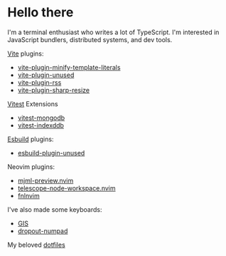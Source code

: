 # Hello there

I'm a terminal enthusiast who writes a lot of TypeScript.
I'm interested in JavaScript bundlers, distributed systems, and dev tools.

[Vite](https://vitejs.dev/) plugins:

- [vite-plugin-minify-template-literals](https://github.com/gatsbylabs/vite-plugin-minify-template-literals)
- [vite-plugin-unused](https://github.com/gatsbylabs/vite-plugin-unused)
- [vite-plugin-rss](https://github.com/ec965/vite-plugin-rss)
- [vite-plugin-sharp-resize](https://github.com/ec965/vite-plugin-sharp-resize)

[Vitest](https://vitest.dev/) Extensions

- [vitest-mongodb](https://github.com/ec965/vitest-mongodb)
- [vitest-indexddb](https://github.com/ec965/vitest-indexddb)

[Esbuild](https://esbuild.github.io/) plugins:

- [esbuild-plugin-unused](https://github.com/ec965/esbuild-plugin-unused)

Neovim plugins:

- [mjml-preview.nvim](https://github.com/ec965/mjml-preview.nvim)
- [telescope-node-workspace.nvim](https://github.com/ec965/telescope-node-workspace.nvim)
- [fnlnvim](https://github.com/ec965/fnlnvim)

I've also made some keyboards:

- [GIS](https://github.com/ec965/GIS)
- [dropout-numpad](https://github.com/ec965/dropout-numpad)

My beloved [dotfiles](https://github.com/ec965/dotfiles)
